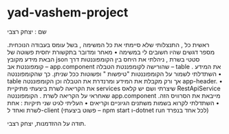 # yad-vashem-project

שם : יצחק רצבי

ראשית כל , התנצלותי שלא סיימתי את כל המשימה , בשל עומס בעבודה הנוכחית. 
מספר דגשים שהיו חשובים לי במשימה
•	מאחר ומדובר בתקשורת יחסית פשוטה של הבאת מידע מקובץ json סטטי בשרת , ניהלתי את היחס בין הקומפוננטות דרך קומפוננטת אב – app.component שהורישה לקומפננטת הטבלה – table את המידע .
•	השתדלתי לשמור על הקומפוננטות "טיפשות " ופשוטות ככל שניתן. כך שהקומפוננטה table אך ורק מקבלת את המידע ומרנדרת את הטבלה וכן הקומפוננטה app-header. 
•	את הקריאה לשרת ביצעתי מתיקיית services שיצרתי ושם יש קלאס RestApiService שאחראי על  הקריאה לשרת . הקומפוננטה app.component מייבאת את הסרוויס הזה. 
•	השתדלתי לקרוא בשמות משתנים הגיוניים וקריאים
•	העליתי לגיט שני תיקיות : אחת  לשרת ואחד ל-client (פשוט ביצעתי – npm start ו-dotnet run לכל אחד בנפרד)

תודה על ההזדמנות,
יצחק רצבי. 
